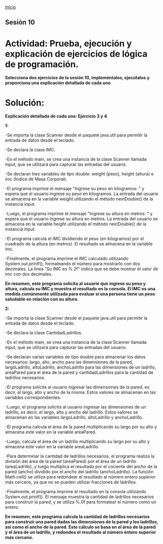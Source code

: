 <!-- No borrar o modificar -->
[Inicio](./index.md)

## Sesión 10 


<!-- Su documentación aquí -->

# Actividad: Prueba, ejecución y explicación de ejercicios de lógica de programación.

**Selecciona dos ejercicios de la sesión 10, impleméntalos, ejecútalos y proporciona una explicación detallada de cada uno**

# Solución:

**Explicación detallada de cada una: Ejercicio 3 y 4**

**1:**

-Se importa la clase Scanner desde el paquete java.util para permitir la entrada de datos desde el teclado.

-Se declara la clase IMC.

-En el método main, se crea una instancia de la clase Scanner llamada input, que se utilizará para capturar las entradas del usuario.

-Se declaran tres variables de tipo double: weight (peso), height (altura) e imc (Índice de Masa Corporal).

-El programa imprime el mensaje "Ingrese su peso en kilogramos: " y espera que el usuario ingrese su peso en kilogramos. La entrada del usuario se almacena en la variable weight utilizando el método nextDouble() de la instancia input.

-Luego, el programa imprime el mensaje "Ingrese su altura en metros: " y espera que el usuario ingrese su altura en metros. La entrada del usuario se almacena en la variable height utilizando el método nextDouble() de la instancia input.

-El programa calcula el IMC dividiendo el peso (en kilogramos) por el cuadrado de la altura (en metros). El resultado se almacena en la variable imc.

-Finalmente, el programa imprime el IMC calculado utilizando System.out.printf(), formateando el número para mostrarlo con dos decimales. La línea "Su IMC es %.2f" indica que se debe mostrar el valor de imc con dos decimales.

**En resumen, este programa solicita al usuario que ingrese su peso y altura, calcula su IMC y muestra el resultado en la consola. El IMC es una medida comúnmente utilizada para evaluar si una persona tiene un peso saludable en relación con su altura.**

**2:**

-Se importa la clase Scanner desde el paquete java.util para permitir la entrada de datos desde el teclado.

-Se declara la clase CantidadLadrillos.

-En el método main, se crea una instancia de la clase Scanner llamada input, que se utilizará para capturar las entradas del usuario.

-Se declaran varias variables de tipo double para almacenar los datos necesarios: largo, alto, ancho para las dimensiones de la pared, largoLadrillo, altoLadrillo, anchoLadrillo para las dimensiones de un ladrillo, areaPared para el área de la pared y cantidadLadrillos para la cantidad de ladrillos necesarios.

-El programa solicita al usuario ingresar las dimensiones de la pared, es decir, el largo, alto y ancho de la misma. Estos valores se almacenan en las variables correspondientes.

-Luego, el programa solicita al usuario ingresar las dimensiones de un ladrillo, es decir, el largo, alto y ancho del ladrillo. Estos valores se almacenan en las variables largoLadrillo, altoLadrillo y anchoLadrillo.

-El programa calcula el área de la pared multiplicando su largo por su alto y almacena este valor en la variable areaPared.

-Luego, calcula el área de un ladrillo multiplicando su largo por su alto y almacena este valor en la variable areaLadrillo.

-Para determinar la cantidad de ladrillos necesarios, el programa realiza la división del área de la pared (areaPared) por el área de un ladrillo (areaLadrillo), y luego multiplica el resultado por el cociente del ancho de la pared (ancho) dividido por el ancho del ladrillo (anchoLadrillo). La función Math.ceil() se utiliza para redondear el resultado al número entero superior más cercano, ya que no se pueden utilizar fracciones de ladrillos.

-Finalmente, el programa imprime el resultado en la consola utilizando System.out.printf(). El mensaje muestra la cantidad de ladrillos necesarios para construir la pared, y se utiliza %.0f para formatear el número como un entero.

**En resumen, este programa calcula la cantidad de ladrillos necesarios para construir una pared dadas las dimensiones de la pared y los ladrillos, así como el ancho de la pared. Este cálculo se basa en el área de la pared y el área de un ladrillo, y redondea el resultado al número entero superior más cercano.**





